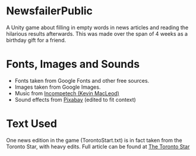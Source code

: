 # NewsfailerPublic
A Unity game about filling in empty words in news articles and reading the hilarious results afterwards.
This was made over the span of 4 weeks as a birthday gift for a friend.


# Fonts, Images and Sounds
* Fonts taken from Google Fonts and other free sources.
* Images taken from Google Images.
* Music from [Incompetech (Kevin MacLeod)](https://incompetech.com/)
* Sound effects from [Pixabay](https://pixabay.com/sound-effects/) (edited to fit context)

# Text Used
One news edition in the game (TorontoStart.txt) is in fact taken from the Toronto Star, with heavy edits. Full article can be found at [The Toronto Star](https://www.thestar.com/life/2023/06/13/tried-of-being-disappointed-by-store-bought-strawberries-heres-how-to-find-the-sweetest-ones.html)
